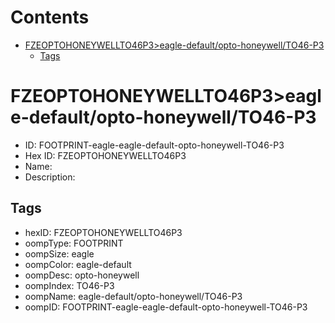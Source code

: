 



Contents
========

* [FZEOPTOHONEYWELLTO46P3>eagle-default/opto-honeywell/TO46-P3](#fzeoptohoneywellto46p3eagle-defaultopto-honeywellto46-p3)
	* [Tags](#tags)

# FZEOPTOHONEYWELLTO46P3>eagle-default/opto-honeywell/TO46-P3

- ID: FOOTPRINT-eagle-eagle-default-opto-honeywell-TO46-P3
- Hex ID: FZEOPTOHONEYWELLTO46P3
- Name: 
- Description: 

## Tags

- hexID: FZEOPTOHONEYWELLTO46P3
- oompType: FOOTPRINT
- oompSize: eagle
- oompColor: eagle-default
- oompDesc: opto-honeywell
- oompIndex: TO46-P3
- oompName: eagle-default/opto-honeywell/TO46-P3
- oompID: FOOTPRINT-eagle-eagle-default-opto-honeywell-TO46-P3
